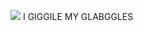 ![](https://retrospring.s3.amazonaws.com/users/profile_pictures/111/377/010/124/154/583/large/full.png)
I GIGGILE MY GLABGGLES
